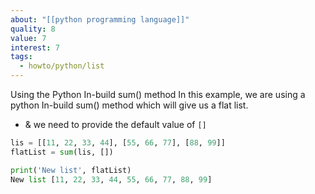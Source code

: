 ```yaml
---
about: "[[python programming language]]"
quality: 8
value: 7
interest: 7
tags:
  - howto/python/list
---
```

Using the Python In-build sum() method In this example, we are using a python In-build sum() method which will give us a flat list.

- & we need to provide the default value of `[]`

```python
lis = [[11, 22, 33, 44], [55, 66, 77], [88, 99]]
flatList = sum(lis, [])

print('New list', flatList)
New list [11, 22, 33, 44, 55, 66, 77, 88, 99]
```